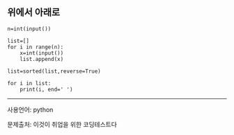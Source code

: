 ## 위에서 아래로

```
n=int(input())

list=[]
for i in range(n):
    x=int(input())
    list.append(x)

list=sorted(list,reverse=True)

for i in list:
    print(i, end=' ')
```

___

사용언어: python

문제출처: 이것이 취업을 위한 코딩테스트다